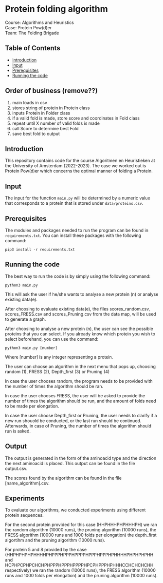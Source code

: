 # Protein folding algorithm

Course: Algorithms and Heuristics  
Case: Protein Pow(d)er  
Team: The Folding Brigade  

## Table of Contents
* [Introduction](#introduction)
* [Input](#input)
* [Prerequisites](#prerequisites)
* [Running the code](#running-the-code)

## Order of business (remove??)
1. main loads in csv
2. stores string of protein in Protein class
3. inputs Protein in Folder class
4. if a valid fold is made, store score and coordinates in Fold class
5. repeat until X number of valid folds is made
6. call Score to determine best Fold
7. save best fold to output

## Introduction
This repository contains code for the course Algoritmen en Heuristieken at the University of Amsterdam (2022-2023).
The case we worked out is Protein Pow(d)er which concerns the optimal manner of folding a Protein.

## Input
The input for the function `main.py` will be determined by a numeric value that corresponds to a protein that is stored under `data/proteins.csv`.

## Prerequisites
The modules and packages needed to run the program can be found in `requirements.txt`.
You can install these packages with the following command:
```
pip3 install -r requirements.txt
```

## Running the code
The best way to run the code is by simply using the following command:
```
python3 main.py
```
This will ask the user if he/she wants to analyse a new protein (n) or analyse existing data(e).

After choosing to evaluate existing data(e), the files scores_random.csv, scores_FRESS.csv and scores_Pruning.csv from the data map, will be used to generate a graph. 

After choosing to analyse a new protein (n), the user can see the possible proteins that you can select. If you already know which protein you wish to select beforehand, you can use the command:
```
python3 main.py [number]
```
Where [number] is any integer representing a protein.

The user can choose an algorithm in the next menu that pops up, choosing random (1), FRESS (2), Depth_first (3) or Pruning (4)

In case the user chooses random, the program needs to be provided with the number of times the algorithm should be ran.

In case the user chooses FRESS, the user will be asked to provide the number of times the algorithm should be run, and the amount of folds need to be made per elongation. 

In case the user choose Depth_first or Pruning, the user needs to clarify if a new run shouold be conducted, or the last run should be continued. Afterwards, in case of Pruning, the number of times the algorithm should run is asked. 

## Output
The output is generated in the form of the aminoacid type and the direction the next aminoacid is placed. This output can be found in the file output.csv. 

The scores found by the algorithm can be found in the file [name_algorithm].csv. 

## Experiments 
To evaluate our algorithms, we conducted experiments using different protein sequences.

For the second protein provided for this case (HHPHHHPHPHHHPH) we ran the random algorithm (10000 runs), the pruning algorithm (10000 runs), the FRESS algorithm (10000 runs and 1000 folds per elongation) the depth_first algortihm and the pruning algorithm (10000 runs).

For protein 5 and 8 provided by the case (HHPHPHPHPHHHHPHPPPHPPPHPPPPHPPPHPPPHPHHHHPHPHPHPHH and HCPHPCPHPCHCHPHPPPHPPPHPPPPHPCPHPPPHPHHHCCHCHCHCHH respectively) we ran the random (10000 runs), the FRESS algorithm (10000 runs and 1000 folds per elongation) and the pruning algorithm (10000 runs). 
